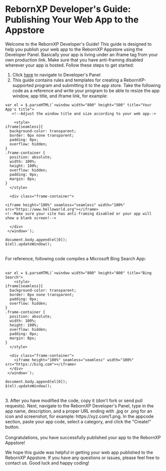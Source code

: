 # RebornXP Developer's Guide: Publishing Your Web App to the Appstore
Welcome to the RebornXP Developer's Guide! This guide is designed to help you publish your web app to the RebornXP Appstore using the Developer Panel. Basically your app is living under an iframe tag from your own production link. Make sure that you have anti-framing disabled wherever your app is hosted. Follow these steps to get started:
<br>
1. Click <a href="https://xpstore.glitch.me/createapp">here</a> to navigate to Developer's Panel
2. This guide contains rules and templates for creating a RebornXP-supported program and submitting it to the app store. Take the following code as a reference and write your program to be able to resize the app window, app title, and iframe link, for example:

``` 
var el = $.parseHTML(`<window width="800" height="500" title="Your App's title">
   <!--Adjust the window title and size according to your web app-->
    
    <style>
iframe[seamless]{
  background-color: transparent;
  border: 0px none transparent;
  padding: 0px;
  overflow: hidden;
}
.frame-container {
  position: absolute;
  width: 100%;
  height: 100%;
  overflow: hidden;
  padding: 0px;
  margin: 0px;
}
  </style>
  
  <div class="frame-container">
    
<iframe height="100%" seamless="seamless" width="100%" src="https://www.helloworld.org"></iframe>
<!--Make sure your site has anti-framing disabled or your app will show a blank screen!-->

  </div> 
 </window>`);
    
document.body.append(el[0]);
$(el).updateWindow(); 
```
<br>
For reference, following code compiles a Microsoft Bing Search App:
<br><br>

``` 
var el = $.parseHTML(`<window width="800" height="800" title="Bing Search">
    <style>
iframe[seamless]{
  background-color: transparent;
  border: 0px none transparent;
  padding: 0px;
  overflow: hidden;
}
.frame-container {
  position: absolute;
  width: 100%;
  height: 100%;
  overflow: hidden;
  padding: 0px;
  margin: 0px;
}
  </style>
  
  <div class="frame-container">
    <iframe height="100%" seamless="seamless" width="100%" src="https://bing.com"></iframe>
  </div> 
 </window>`);
    
document.body.append(el[0]);
$(el).updateWindow(); 
```
<br>
3. After you have modified the code, copy it (don't fork or send pull requests). Next, navigate to the RebornXP Developer's Panel, type in the app name, description, and a proper URL ending with .jpg or .png for an icon and screenshot, for example: https://xyz.com/1.png. In the appcode section, paste your app code, select a category, and click the "Create!" button.
<br>
<br>
Congratulations, you have successfully published your app to the RebornXP Appstore!

We hope this guide was helpful in getting your web app published to the RebornXP Appstore. If you have any questions or issues, please feel free to contact us. Good luck and happy coding!
